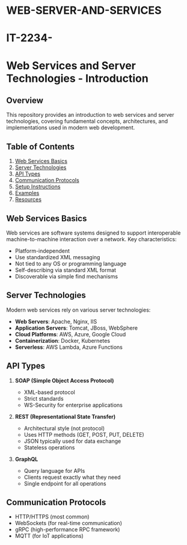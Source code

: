 # WEB-SERVER-AND-SERVICES
# IT-2234-
# Web Services and Server Technologies - Introduction

## Overview
This repository provides an introduction to web services and server technologies, covering fundamental concepts, architectures, and implementations used in modern web development.

## Table of Contents
1. [Web Services Basics](#web-services-basics)
2. [Server Technologies](#server-technologies)
3. [API Types](#api-types)
4. [Communication Protocols](#communication-protocols)
5. [Setup Instructions](#setup-instructions)
6. [Examples](#examples)
7. [Resources](#resources)

## Web Services Basics
Web services are software systems designed to support interoperable machine-to-machine interaction over a network. Key characteristics:
- Platform-independent
- Use standardized XML messaging
- Not tied to any OS or programming language
- Self-describing via standard XML format
- Discoverable via simple find mechanisms

## Server Technologies
Modern web services rely on various server technologies:
- **Web Servers**: Apache, Nginx, IIS
- **Application Servers**: Tomcat, JBoss, WebSphere
- **Cloud Platforms**: AWS, Azure, Google Cloud
- **Containerization**: Docker, Kubernetes
- **Serverless**: AWS Lambda, Azure Functions

## API Types
1. **SOAP (Simple Object Access Protocol)**
   - XML-based protocol
   - Strict standards
   - WS-Security for enterprise applications

2. **REST (Representational State Transfer)**
   - Architectural style (not protocol)
   - Uses HTTP methods (GET, POST, PUT, DELETE)
   - JSON typically used for data exchange
   - Stateless operations

3. **GraphQL**
   - Query language for APIs
   - Clients request exactly what they need
   - Single endpoint for all operations

## Communication Protocols
- HTTP/HTTPS (most common)
- WebSockets (for real-time communication)
- gRPC (high-performance RPC framework)
- MQTT (for IoT applications)
